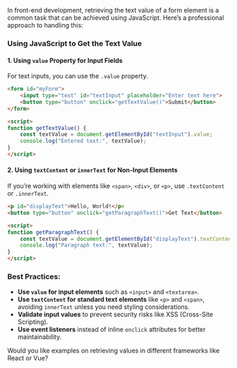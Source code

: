 In front-end development, retrieving the text value of a form element is a common task that can be achieved using JavaScript. Here’s a professional approach to handling this:

### Using JavaScript to Get the Text Value

#### 1. **Using `value` Property for Input Fields**
For text inputs, you can use the `.value` property.

```html
<form id="myForm">
    <input type="text" id="textInput" placeholder="Enter text here">
    <button type="button" onclick="getTextValue()">Submit</button>
</form>

<script>
function getTextValue() {
    const textValue = document.getElementById("textInput").value;
    console.log("Entered text:", textValue);
}
</script>
```

#### 2. **Using `textContent` or `innerText` for Non-Input Elements**
If you’re working with elements like `<span>`, `<div>`, or `<p>`, use `.textContent` or `.innerText`.

```html
<p id="displayText">Hello, World!</p>
<button type="button" onclick="getParagraphText()">Get Text</button>

<script>
function getParagraphText() {
    const textValue = document.getElementById("displayText").textContent;
    console.log("Paragraph text:", textValue);
}
</script>
```

### Best Practices:
- **Use `value` for input elements** such as `<input>` and `<textarea>`.
- **Use `textContent` for standard text elements** like `<p>` and `<span>`, avoiding `innerText` unless you need styling considerations.
- **Validate input values** to prevent security risks like XSS (Cross-Site Scripting).
- **Use event listeners** instead of inline `onclick` attributes for better maintainability.

Would you like examples on retrieving values in different frameworks like React or Vue?